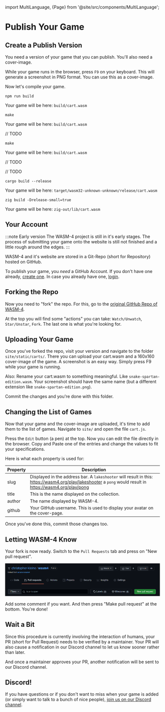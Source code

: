 import MultiLanguage, {Page} from '@site/src/components/MultiLanguage';

# Publish Your Game

## Create a Publish Version

You need a version of your game that you can publish. You'll also need a cover-image.

While your game runs in the browser, press `F9` on your keyboard. This will generate a screenshot in PNG format. You can use this as a cover-image.

Now let's compile your game.

<MultiLanguage>

<Page value="assemblyscript">

```shell
npm run build
```

Your game will be here: `build/cart.wasm`

</Page>

<Page value="c">

```shell
make
```

Your game will be here: `build/cart.wasm`

</Page>

<Page value="d">

// TODO

</Page>

<Page value="go">

```shell
make
```

Your game will be here: `build/cart.wasm`

</Page>

<Page value="nim">

// TODO

</Page>

<Page value="odin">

// TODO

</Page>

<Page value="rust">

```shell
cargo build --release
```

Your game will be here: `target/wasm32-unknown-unknown/release/cart.wasm`

</Page>

<Page value="zig">

```shell
zig build -Drelease-small=true
```

Your game will be here: `zig-out/lib/cart.wasm`

</Page>

</MultiLanguage>

## Your Account

:::note Early version
The WASM-4 project is still in it's early stages. The process of submitting your game onto the website is still not finished and a little rough around the edges.
:::

WASM-4 and it's website are stored in a Git-Repo (short for Repository) hosted on GitHub.

To publish your game, you *need* a GitHub Account. If you don't have one already, [create one](https://github.com/join). In case you already have one, [login](https://github.com/login).

## Forking the Repo

Now you need to "fork" the repo. For this, go to the [original GitHub Repo of WASM-4](https://github.com/aduros/wasm4).

At the top you will find some "actions" you can take: `Watch/Unwatch`, `Star/Unstar`, `Fork`. The last one is what you're looking for.

## Uploading Your Game

Once you've forked the repo, visit your version and navigate to the folder `site/static/carts/`. There you can upload your cart.wasm and a 160x160 cover-image of the game. A screenshot is an easy way. Simply press F9 while your game is running.

Also: Rename your cart.wasm to something meaningful. Like `snake-spartan-edition.wasm`. Your screenshot should have the same name (but a different extension like `snake-spartan-edition.png`).

Commit the changes and you're done with this folder.

## Changing the List of Games

Now that your game and the cover-image are uploaded, it's time to add them to the list of games. Navigate to `site/` and open the file `cart.js`.

Press the `Edit` button (a pen) at the top. Now you can edit the file directly in the browser. Copy and Paste one of the entries and change the values to fit your specifications.

Here is what each property is used for:

| Property | Description |
|----------|-------------|
| slug     | Displayed in the address bar. A `lakeshooter` will result in this: https://wasm4.org/play/lakeshooter a `pong` would result in https://wasm4.org/play/pong |
| title    | This is the name displayed on the collection. |
| author   | The name displayed by WASM-4.  |
| github   | Your GitHub username. This is used to display your avatar on the cover-page. |

Once you've done this, commit those changes too.

## Letting WASM-4 Know

Your fork is now ready. Switch to the `Pull Requests` tab and press on "New pull request".

![Pull Request](images/pull-request.png)

Add some comment if you want. And then press "Make pull request" at the bottom. You're done!

## Wait a Bit

Since this procedure is currently involving the interaction of humans, your PR (short for Pull Request) needs to be verified by a maintainer. Your PR will also cause a notification in our Discord channel to let us know sooner rather than later.

And once a maintainer approves your PR, another notification will be sent to our Discord channel.

## Discord!

If you have questions or if you don't want to miss when your game is added (or simply want to talk to a bunch of nice people), [join us on our Discord channel](https://discord.gg/7teRdHdbYk).
